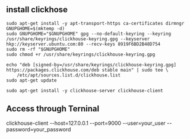 ## install clickhose 
```
sudo apt-get install -y apt-transport-https ca-certificates dirmngr
GNUPGHOME=$(mktemp -d)
sudo GNUPGHOME="$GNUPGHOME" gpg --no-default-keyring --keyring /usr/share/keyrings/clickhouse-keyring.gpg --keyserver hkp://keyserver.ubuntu.com:80 --recv-keys 8919F6BD2B48D754
sudo rm -rf "$GNUPGHOME"
sudo chmod +r /usr/share/keyrings/clickhouse-keyring.gpg

echo "deb [signed-by=/usr/share/keyrings/clickhouse-keyring.gpg] https://packages.clickhouse.com/deb stable main" | sudo tee \
    /etc/apt/sources.list.d/clickhouse.list
sudo apt-get update
```
```
sudo apt-get install -y clickhouse-server clickhouse-client
```

## Access through Terninal

clickhouse-client --host=127.0.0.1 --port=9000 --user=your_user --password=your_password

